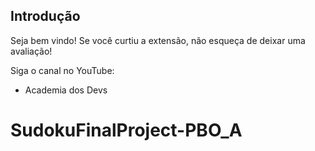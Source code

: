 ## Introdução

Seja bem vindo!
Se você curtiu a extensão, não esqueça de deixar uma avaliação!

Siga o canal no YouTube:
- Academia dos Devs
# SudokuFinalProject-PBO_A
